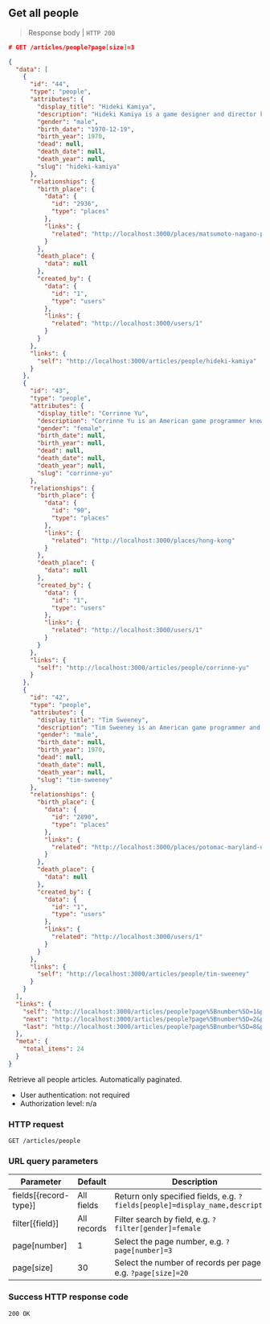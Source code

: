 ## Get all people

> Response body | `HTTP 200`

```JSON
# GET /articles/people?page[size]=3

{
  "data": [
    {
      "id": "44",
      "type": "people",
      "attributes": {
        "display_title": "Hideki Kamiya",
        "description": "Hideki Kamiya is a game designer and director known for his work with Capcom and as a co-founder of PlatinumGames.",
        "gender": "male",
        "birth_date": "1970-12-19",
        "birth_year": 1970,
        "dead": null,
        "death_date": null,
        "death_year": null,
        "slug": "hideki-kamiya"
      },
      "relationships": {
        "birth_place": {
          "data": {
            "id": "2936",
            "type": "places"
          },
          "links": {
            "related": "http://localhost:3000/places/matsumoto-nagano-prefecture-japan"
          }
        },
        "death_place": {
          "data": null
        },
        "created_by": {
          "data": {
            "id": "1",
            "type": "users"
          },
          "links": {
            "related": "http://localhost:3000/users/1"
          }
        }
      },
      "links": {
        "self": "http://localhost:3000/articles/people/hideki-kamiya"
      }
    },
    {
      "id": "43",
      "type": "people",
      "attributes": {
        "display_title": "Corrinne Yu",
        "description": "Corrinne Yu is an American game programmer known for her work on the Halo series, with Sony development studio Naughty Dog, and with Amazon.",
        "gender": "female",
        "birth_date": null,
        "birth_year": null,
        "dead": null,
        "death_date": null,
        "death_year": null,
        "slug": "corrinne-yu"
      },
      "relationships": {
        "birth_place": {
          "data": {
            "id": "90",
            "type": "places"
          },
          "links": {
            "related": "http://localhost:3000/places/hong-kong"
          }
        },
        "death_place": {
          "data": null
        },
        "created_by": {
          "data": {
            "id": "1",
            "type": "users"
          },
          "links": {
            "related": "http://localhost:3000/users/1"
          }
        }
      },
      "links": {
        "self": "http://localhost:3000/articles/people/corrinne-yu"
      }
    },
    {
      "id": "42",
      "type": "people",
      "attributes": {
        "display_title": "Tim Sweeney",
        "description": "Tim Sweeney is an American game programmer and the founder of Epic Games. He is best known for his work on the Unreal Engine.",
        "gender": "male",
        "birth_date": null,
        "birth_year": 1970,
        "dead": null,
        "death_date": null,
        "death_year": null,
        "slug": "tim-sweeney"
      },
      "relationships": {
        "birth_place": {
          "data": {
            "id": "2890",
            "type": "places"
          },
          "links": {
            "related": "http://localhost:3000/places/potomac-maryland-united-states"
          }
        },
        "death_place": {
          "data": null
        },
        "created_by": {
          "data": {
            "id": "1",
            "type": "users"
          },
          "links": {
            "related": "http://localhost:3000/users/1"
          }
        }
      },
      "links": {
        "self": "http://localhost:3000/articles/people/tim-sweeney"
      }
    }
  ],
  "links": {
    "self": "http://localhost:3000/articles/people?page%5Bnumber%5D=1&page%5Bsize%5D=3",
    "next": "http://localhost:3000/articles/people?page%5Bnumber%5D=2&page%5Bsize%5D=3",
    "last": "http://localhost:3000/articles/people?page%5Bnumber%5D=8&page%5Bsize%5D=3"
  },
  "meta": {
    "total_items": 24
  }
}
```

Retrieve all people articles. Automatically paginated.

* User authentication: not required
* Authorization level: n/a

### HTTP request

`GET /articles/people`

### URL query parameters

Parameter | Default | Description
--------- | ------- | -----------
fields[{record-type}] | All fields | Return only specified fields, e.g. `?fields[people]=display_name,description`
filter[{field}] | All records | Filter search by field, e.g. `?filter[gender]=female`
page[number] | 1 | Select the page number, e.g. `?page[number]=3`
page[size] | 30 | Select the number of records per page, e.g. `?page[size]=20`

### Success HTTP response code

`200 OK`
